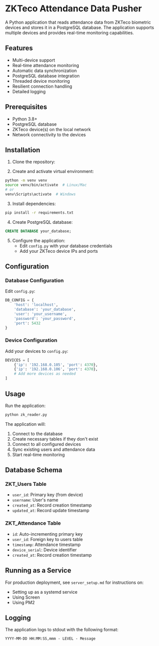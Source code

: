 # ZKTeco Attendance Data Pusher

A Python application that reads attendance data from ZKTeco biometric devices and stores it in a PostgreSQL database. The application supports multiple devices and provides real-time monitoring capabilities.

## Features

- Multi-device support
- Real-time attendance monitoring
- Automatic data synchronization
- PostgreSQL database integration
- Threaded device monitoring
- Resilient connection handling
- Detailed logging

## Prerequisites

- Python 3.8+
- PostgreSQL database
- ZKTeco device(s) on the local network
- Network connectivity to the devices

## Installation

1. Clone the repository:

2. Create and activate virtual environment:
```bash
python -m venv venv
source venv/bin/activate  # Linux/Mac
# or
venv\Scripts\activate  # Windows
```

3. Install dependencies:
```bash
pip install -r requirements.txt
```

4. Create PostgreSQL database:
```sql
CREATE DATABASE your_database;
```

5. Configure the application:
   - Edit `config.py` with your database credentials
   - Add your ZKTeco device IPs and ports

## Configuration

### Database Configuration
Edit `config.py`:
```python
DB_CONFIG = {
    'host': 'localhost',
    'database': 'your_database',
    'user': 'your_username',
    'password': 'your_password',
    'port': 5432
}
```

### Device Configuration
Add your devices to `config.py`:
```python
DEVICES = [
    {'ip': '192.168.0.105', 'port': 4370},
    {'ip': '192.168.0.106', 'port': 4370},
    # Add more devices as needed
]
```

## Usage

Run the application:
```bash
python zk_reader.py
```

The application will:
1. Connect to the database
2. Create necessary tables if they don't exist
3. Connect to all configured devices
4. Sync existing users and attendance data
5. Start real-time monitoring

## Database Schema

### ZKT_Users Table
- `user_id`: Primary key (from device)
- `username`: User's name
- `created_at`: Record creation timestamp
- `updated_at`: Record update timestamp

### ZKT_Attendance Table
- `id`: Auto-incrementing primary key
- `user_id`: Foreign key to users table
- `timestamp`: Attendance timestamp
- `device_serial`: Device identifier
- `created_at`: Record creation timestamp

## Running as a Service

For production deployment, see `server_setup.md` for instructions on:
- Setting up as a systemd service
- Using Screen
- Using PM2

## Logging

The application logs to stdout with the following format:
```
YYYY-MM-DD HH:MM:SS,mmm - LEVEL - Message
```
